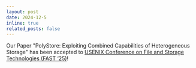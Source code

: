 ```yaml
---
layout: post
date: 2024-12-5
inline: true
related_posts: false
---
```


Our Paper "PolyStore: Exploiting Combined Capabilities of Heterogeneous Storage" has been accepted to [USENIX Conference on File and Storage Technologies (FAST ‘25)](https://www.usenix.org/conference/fast25)!